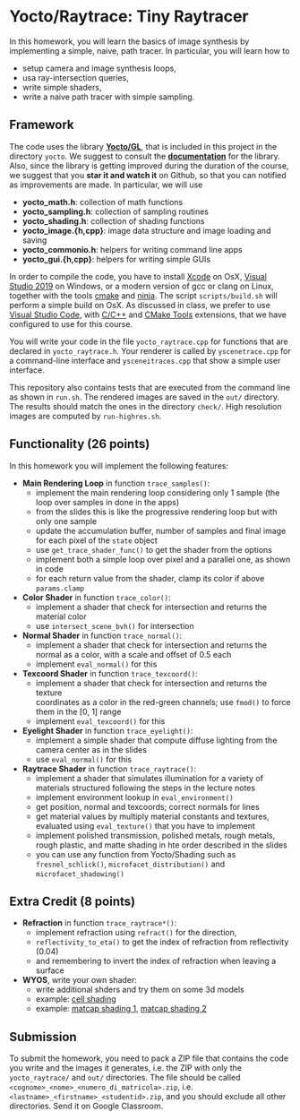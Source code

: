 # Yocto/Raytrace: Tiny Raytracer

In this homework, you will learn the basics of image synthesis by
implementing a simple, naive, path tracer. In particular, you will
learn how to

- setup camera and image synthesis loops,
- usa ray-intersection queries,
- write simple shaders,
- write a naive path tracer with simple sampling.

## Framework

The code uses the library [**Yocto/GL**](https://github.com/xelatihy/yocto-gl),
that is included in this project in the directory `yocto`.
We suggest to consult the [**documentation**](https://github.com/xelatihy/yocto-gl)
for the library. Also, since the library is getting improved
during the duration of the course, we suggest that you **star it and watch it**
on Github, so that you can notified as improvements are made.
In particular, we will use

- **yocto_math.h**: collection of math functions
- **yocto_sampling.h**: collection of sampling routines
- **yocto_shading.h**: collection of shading functions
- **yocto_image.{h,cpp}**: image data structure and image loading and saving
- **yocto_commonio.h**: helpers for writing command line apps
- **yocto_gui.{h,cpp}**: helpers for writing simple GUIs

In order to compile the code, you have to install
[Xcode](https://apps.apple.com/it/app/xcode/id497799835?mt=12)
on OsX, [Visual Studio 2019](https://visualstudio.microsoft.com/it/vs/) on Windows,
or a modern version of gcc or clang on Linux,
together with the tools [cmake](www.cmake.org) and [ninja](https://ninja-build.org).
The script `scripts/build.sh` will perform a simple build on OsX.
As discussed in class, we prefer to use
[Visual Studio Code](https://code.visualstudio.com), with
[C/C++](https://marketplace.visualstudio.com/items?itemName=ms-vscode.cpptools) and
[CMake Tools](https://marketplace.visualstudio.com/items?itemName=ms-vscode.cmake-tools)
extensions, that we have configured to use for this course.

You will write your code in the file `yocto_raytrace.cpp` for functions that
are declared in `yocto_raytrace.h`. Your renderer is called by `yscenetrace.cpp`
for a command-line interface and `ysceneitraces.cpp` that show a simple
user interface.

This repository also contains tests that are executed from the command line
as shown in `run.sh`. The rendered images are saved in the `out/` directory.
The results should match the ones in the directory `check/`. High resolution
images are computed by `run-highres.sh`.

## Functionality (26 points)

In this homework you will implement the following features:

- **Main Rendering Loop** in function `trace_samples()`:
  - implement the main rendering loop considering only 1 sample (the loop over
    samples in done in the apps)
  - from the slides this is like the progressive rendering loop but with only
    one sample
  - update the accumulation buffer, number of samples and final image for each
    pixel of the `state` object
  - use `get_trace_shader_func()` to get the shader from the options
  - implement both a simple loop over pixel and a parallel one, as shown in code
  - for each return value from the shader, clamp its color if above `params.clamp`
- **Color Shader** in function `trace_color()`:
  - implement a shader that check for intersection and returns the material color
  - use `intersect_scene_bvh()` for intersection
- **Normal Shader** in function `trace_normal()`:
  - implement a shader that check for intersection and returns the normal as a
    color, with a scale and offset of 0.5 each
  - implement `eval_normal()` for this
- **Texcoord Shader** in function `trace_texcoord()`:
  - implement a shader that check for intersection and returns the texture  
    coordinates as a color in the red-green channels; use `fmod()` to force them
    in the [0, 1] range
  - implement `eval_texcoord()` for this
- **Eyelight Shader** in function `trace_eyelight()`:
  - implement a simple shader that compute diffuse lighting from the camera
    center as in the slides
  - use `eval_normal()` for this
- **Raytrace Shader** in function `trace_raytrace()`:
  - implement a shader that simulates illumination for a variety of materials
    structured following the steps in the lecture notes
  - implement environment lookup in `eval_environment()`
  - get position, normal and texcoords; correct normals for lines
  - get material values by multiply material constants and textures, evaluated
    using `eval_texture()` that you have to implement
  - implement polished transmission, polished metals, rough metals,
    rough plastic, and matte shading in hte order described in the slides
  - you can use any function from Yocto/Shading such as `fresnel_schlick()`,
    `microfacet_distribution()` and `microfacet_shadowing()`

## Extra Credit (8 points)

- **Refraction** in function `trace_raytrace*()`:
  - implement refraction using `refract()` for the direction, 
  - `reflectivity_to_eta()` to get the index of refraction from reflectivity (0.04)
  - and remembering to invert the index of refraction when leaving a surface
- **WYOS**, write your own shader:
  - write additional shders and try them on some 3d models
  - example: [cell shading](https://roystan.net/articles/toon-shader.html)
  - example: [matcap shading 1](http://viclw17.github.io/2016/05/01/MatCap-Shader-Showcase/), 
               [matcap shading 2](https://github.com/hughsk/matcap)

## Submission

To submit the homework, you need to pack a ZIP file that contains the code
you write and the images it generates, i.e. the ZIP with only the
`yocto_raytrace/` and `out/` directories.
The file should be called `<cognome>_<nome>_<numero_di_matricola>.zip`,
i.e. `<lastname>_<firstname>_<studentid>.zip`, and you should exclude
all other directories. Send it on Google Classroom.
